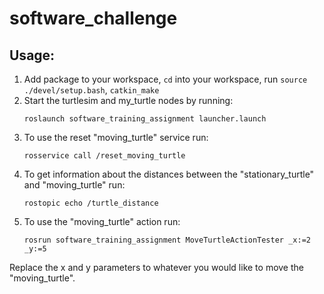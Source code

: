 # software_challenge

## Usage:
1. Add package to your workspace, `cd` into your workspace, run `source ./devel/setup.bash`, `catkin_make`
2. Start the turtlesim and my_turtle nodes by running:
	```
	roslaunch software_training_assignment launcher.launch
	```
3. To use the reset "moving_turtle" service run:
	```
	rosservice call /reset_moving_turtle
	```
4. To get information about the distances between the "stationary_turtle" and "moving_turtle" run:
	```
	rostopic echo /turtle_distance
	```
5. To use the "moving_turtle" action run:
	```
	rosrun software_training_assignment MoveTurtleActionTester _x:=2 _y:=5
	```

Replace the x and y parameters to whatever you would like to move the "moving_turtle".
